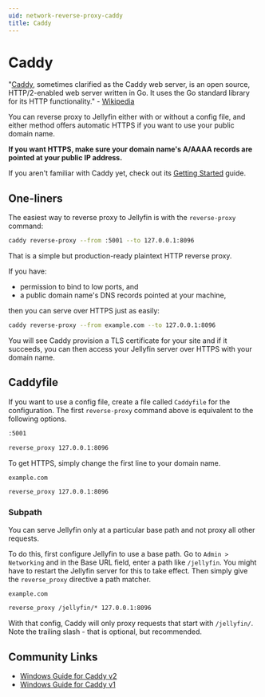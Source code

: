 ```yaml
---
uid: network-reverse-proxy-caddy
title: Caddy
---
```


# Caddy

"[Caddy](https://caddyserver.com/), sometimes clarified as the Caddy web server, is an open source, HTTP/2-enabled web server written in Go. It uses the Go standard library for its HTTP functionality." - [Wikipedia](https://en.wikipedia.org/wiki/Caddy_(web_server))

You can reverse proxy to Jellyfin either with or without a config file, and either method offers automatic HTTPS if you want to use your public domain name.

**If you want HTTPS, make sure your domain name's A/AAAA records are pointed at your public IP address.**

If you aren't familiar with Caddy yet, check out its [Getting Started](https://caddyserver.com/docs/getting-started) guide.

## One-liners

The easiest way to reverse proxy to Jellyfin is with the `reverse-proxy` command:

```bash
caddy reverse-proxy --from :5001 --to 127.0.0.1:8096
```

That is a simple but production-ready plaintext HTTP reverse proxy.

If you have:

- permission to bind to low ports, and
- a public domain name's DNS records pointed at your machine,

then you can serve over HTTPS just as easily:

```bash
caddy reverse-proxy --from example.com --to 127.0.0.1:8096
```

You will see Caddy provision a TLS certificate for your site and if it succeeds, you can then access your Jellyfin server over HTTPS with your domain name.

## Caddyfile

If you want to use a config file, create a file called `Caddyfile` for the configuration.
The first `reverse-proxy` command above is equivalent to the following options.

```txt
:5001

reverse_proxy 127.0.0.1:8096
```

To get HTTPS, simply change the first line to your domain name.

```txt
example.com

reverse_proxy 127.0.0.1:8096
```

### Subpath

You can serve Jellyfin only at a particular base path and not proxy all other requests.

To do this, first configure Jellyfin to use a base path.
Go to `Admin > Networking` and in the Base URL field, enter a path like `/jellyfin`.
You might have to restart the Jellyfin server for this to take effect.
Then simply give the `reverse_proxy` directive a path matcher.

```txt
example.com

reverse_proxy /jellyfin/* 127.0.0.1:8096
```

With that config, Caddy will only proxy requests that start with `/jellyfin/`.
Note the trailing slash - that is optional, but recommended.

## Community Links

- [Windows Guide for Caddy v2](https://www.reddit.com/r/jellyfin/comments/gdwe0s/windows_and_caddy_v2_reverse_proxy_guide)
- [Windows Guide for Caddy v1](https://www.reddit.com/r/jellyfin/comments/ek8ugr/windows_reverse_proxy_guide)
